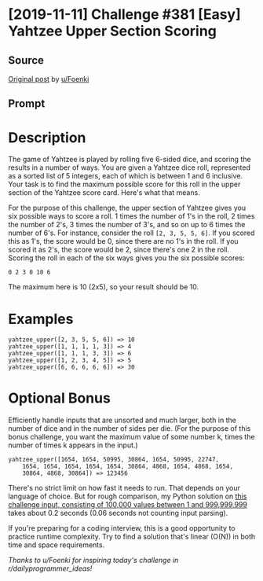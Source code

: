 # [2019-11-11] Challenge #381 [Easy] Yahtzee Upper Section Scoring

## Source

[Original post](https://old.reddit.com/r/dailyprogrammer/comments/dv0231/20191111_challenge_381_easy_yahtzee_upper_section/) by [u/Foenki](https://old.reddit.com/u/Foenki)

## Prompt

# Description

The game of Yahtzee is played by rolling five 6-sided dice, and scoring the results in a number of ways. You are given a Yahtzee dice roll, represented as a sorted list of 5 integers, each of which is between 1 and 6 inclusive. Your task is to find the maximum possible score for this roll in the upper section of the Yahtzee score card. Here's what that means.

For the purpose of this challenge, the upper section of Yahtzee gives you six possible ways to score a roll. 1 times the number of 1's in the roll, 2 times the number of 2's, 3 times the number of 3's, and so on up to 6 times the number of 6's. For instance, consider the roll `[2, 3, 5, 5, 6]`. If you scored this as 1's, the score would be 0, since there are no 1's in the roll. If you scored it as 2's, the score would be 2, since there's one 2 in the roll. Scoring the roll in each of the six ways gives you the six possible scores:

    0 2 3 0 10 6

The maximum here is 10 (2x5), so your result should be 10.

# Examples

    yahtzee_upper([2, 3, 5, 5, 6]) => 10
    yahtzee_upper([1, 1, 1, 1, 3]) => 4
    yahtzee_upper([1, 1, 1, 3, 3]) => 6
    yahtzee_upper([1, 2, 3, 4, 5]) => 5
    yahtzee_upper([6, 6, 6, 6, 6]) => 30

# Optional Bonus

Efficiently handle inputs that are unsorted and much larger, both in the number of dice and in the number of sides per die. (For the purpose of this bonus challenge, you want the maximum value of some number k, times the number of times k appears in the input.)

    yahtzee_upper([1654, 1654, 50995, 30864, 1654, 50995, 22747,
        1654, 1654, 1654, 1654, 1654, 30864, 4868, 1654, 4868, 1654,
        30864, 4868, 30864]) => 123456

There's no strict limit on how fast it needs to run. That depends on your language of choice. But for rough comparison, my Python solution on [this challenge input, consisting of 100,000 values between 1 and 999,999,999](https://gist.githubusercontent.com/cosmologicon/beadf49c9fe50a5c2a07ab8d68093bd0/raw/fb5af1a744faf79d64e2a3bb10973e642dc6f7b0/yahtzee-upper-1.txt) takes about 0.2 seconds (0.06 seconds not counting input parsing).

If you're preparing for a coding interview, this is a good opportunity to practice runtime complexity. Try to find a solution that's linear (O(N)) in both time and space requirements.

*Thanks to u/Foenki for inspiring today's challenge in r/dailyprogrammer_ideas!*
